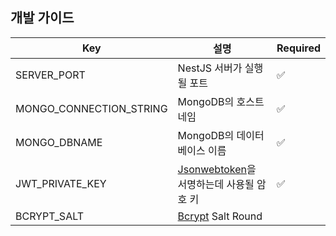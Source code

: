 ## 개발 가이드

| Key                     | 설명                                                                                          | Required |
| ----------------------- | --------------------------------------------------------------------------------------------- | -------- |
| SERVER_PORT             | NestJS 서버가 실행될 포트                                                                     | ✅       |
| MONGO_CONNECTION_STRING | MongoDB의 호스트네임                                                                          | ✅       |
| MONGO_DBNAME            | MongoDB의 데이터베이스 이름                                                                   | ✅       |
| JWT_PRIVATE_KEY         | [Jsonwebtoken](https://github.com/auth0/node-jsonwebtoken#readme)을 서명하는데 사용될 암호 키 | ✅       |
| BCRYPT_SALT             | [Bcrypt](https://github.com/kelektiv/node.bcrypt.js#readme) Salt Round                        |          |
